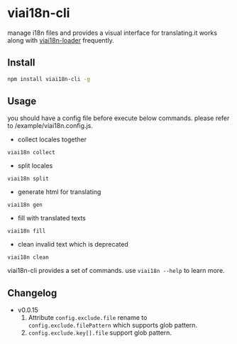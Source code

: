 # viai18n-cli
manage i18n files  and  provides a visual interface for translating.it works along with [viai18n-loader](https://www.npmjs.com/package/viai18n-loader) frequently.
## Install

```sh
npm install viai18n-cli -g
```

## Usage
you should have a config file before execute below commands. please refer to /example/viai18n.config.js.

+ collect locales together
```
viai18n collect
```
+ split locales
```
viai18n split
```
+ generate html for translating

```
viai18n gen
```
+ fill with translated texts

```
viai18n fill
```
+ clean invalid text which is deprecated

```
viai18n clean
```

viai18n-cli provides a  set of commands. use ``` viai18n --help ``` to learn more.

## Changelog

- v0.0.15
  1. Attribute `config.exclude.file` rename to `config.exclude.filePattern` which supports glob pattern.
  2. `config.exclude.key[].file` support glob pattern.
